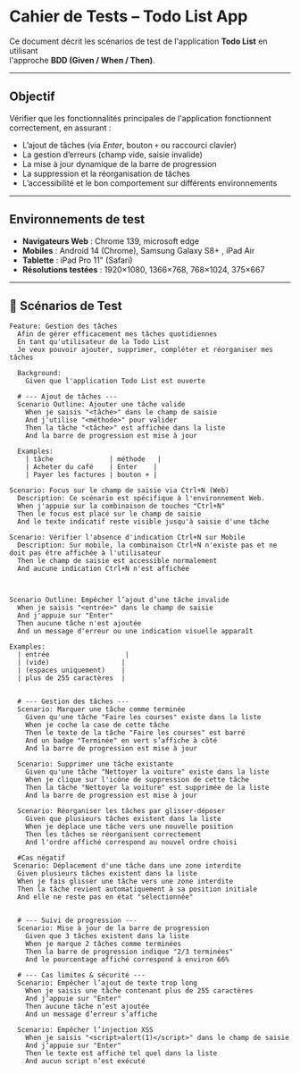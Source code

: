 # Cahier de Tests – Todo List App

Ce document décrit les scénarios de test de l'application **Todo List** en utilisant  
l'approche **BDD (Given / When / Then)**.  

---

## Objectif

Vérifier que les fonctionnalités principales de l'application fonctionnent correctement, en assurant :  

- L’ajout de tâches (via *Enter*, bouton `+` ou raccourci clavier)  
- La gestion d’erreurs (champ vide, saisie invalide)  
- La mise à jour dynamique de la barre de progression  
- La suppression et la réorganisation de tâches  
- L’accessibilité et le bon comportement sur différents environnements  

---

## Environnements de test

- **Navigateurs Web** : Chrome 139, microsoft edge 
- **Mobiles** : Android 14 (Chrome), Samsung Galaxy S8+ , iPad Air 
- **Tablette** : iPad Pro 11" (Safari)  
- **Résolutions testées** : 1920×1080, 1366×768, 768×1024, 375×667  

---

## 📌 Scénarios de Test

```gherkin
Feature: Gestion des tâches
  Afin de gérer efficacement mes tâches quotidiennes
  En tant qu'utilisateur de la Todo List
  Je veux pouvoir ajouter, supprimer, compléter et réorganiser mes tâches

  Background:
    Given que l'application Todo List est ouverte

  # --- Ajout de tâches ---
  Scenario Outline: Ajouter une tâche valide
    When je saisis "<tâche>" dans le champ de saisie
    And j'utilise "<méthode>" pour valider
    Then la tâche "<tâche>" est affichée dans la liste
    And la barre de progression est mise à jour

  Examples:
    | tâche              | méthode   |
    | Acheter du café    | Enter    |
    | Payer les factures | bouton + |

Scenario: Focus sur le champ de saisie via Ctrl+N (Web)
  Description: Ce scénario est spécifique à l'environnement Web.
  When j'appuie sur la combinaison de touches "Ctrl+N"
  Then le focus est placé sur le champ de saisie
  And le texte indicatif reste visible jusqu'à saisie d'une tâche

Scenario: Vérifier l'absence d'indication Ctrl+N sur Mobile
  Description: Sur mobile, la combinaison Ctrl+N n'existe pas et ne doit pas être affichée à l'utilisateur
  Then le champ de saisie est accessible normalement
  And aucune indication Ctrl+N n'est affichée


  
Scenario Outline: Empêcher l’ajout d’une tâche invalide
  When je saisis "<entrée>" dans le champ de saisie
  And j'appuie sur "Enter"
  Then aucune tâche n'est ajoutée
  And un message d'erreur ou une indication visuelle apparaît

Examples:
  | entrée                   |
  | (vide)                  |
  | (espaces uniquement)    |
  | plus de 255 caractères  |


  # --- Gestion des tâches ---
  Scenario: Marquer une tâche comme terminée
    Given qu'une tâche "Faire les courses" existe dans la liste
    When je coche la case de cette tâche
    Then le texte de la tâche "Faire les courses" est barré
    And un badge "Terminée" en vert s’affiche à côté
    And la barre de progression est mise à jour

  Scenario: Supprimer une tâche existante
    Given qu'une tâche "Nettoyer la voiture" existe dans la liste
    When je clique sur l'icône de suppression de cette tâche
    Then la tâche "Nettoyer la voiture" est supprimée de la liste
    And la barre de progression est mise à jour

  Scenario: Réorganiser les tâches par glisser-déposer
    Given que plusieurs tâches existent dans la liste
    When je déplace une tâche vers une nouvelle position
    Then les tâches se réorganisent correctement
    And l'ordre affiché correspond au nouvel ordre choisi

  #Cas négatif
 Scenario: Déplacement d'une tâche dans une zone interdite
  Given plusieurs tâches existent dans la liste
  When je fais glisser une tâche vers une zone interdite
  Then la tâche revient automatiquement à sa position initiale
  And elle ne reste pas en état "sélectionnée"


  # --- Suivi de progression ---
  Scenario: Mise à jour de la barre de progression
    Given que 3 tâches existent dans la liste
    When je marque 2 tâches comme terminées
    Then la barre de progression indique "2/3 terminées"
    And le pourcentage affiché correspond à environ 66%

  # --- Cas limites & sécurité ---
  Scenario: Empêcher l’ajout de texte trop long
    When je saisis une tâche contenant plus de 255 caractères
    And j’appuie sur "Enter"
    Then aucune tâche n’est ajoutée
    And un message d’erreur s’affiche

  Scenario: Empêcher l’injection XSS
    When je saisis "<script>alert(1)</script>" dans le champ de saisie
    And j’appuie sur "Enter"
    Then le texte est affiché tel quel dans la liste
    And aucun script n’est exécuté
